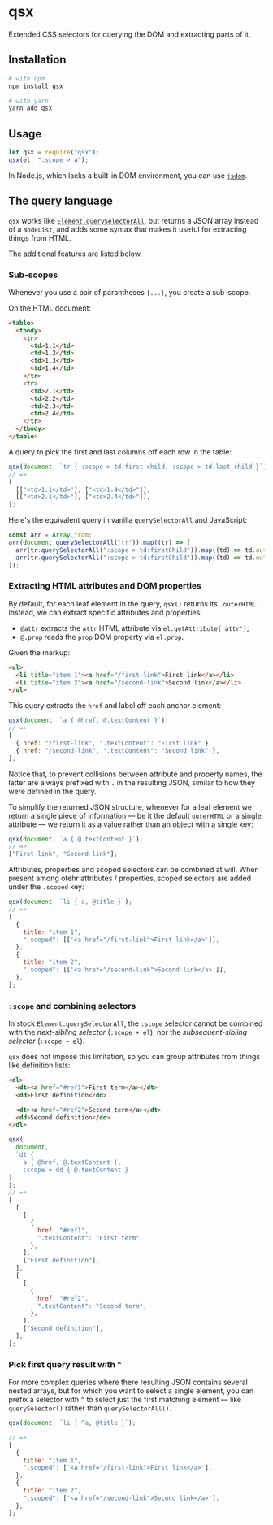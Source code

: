 # qsx

Extended CSS selectors for querying the DOM and extracting parts of it.

## Installation

```bash
# with npm
npm install qsx

# with yarn
yarn add qsx
```

## Usage

```js
let qsx = require("qsx");
qsx(el, ":scope > a");
```

In Node.js, which lacks a built-in DOM environment, you can use [`jsdom`](https://github.com/jsdom/jsdom).

## The query language

`qsx` works like [`Element.querySelectorAll`](https://developer.mozilla.org/en-US/docs/Web/API/Element/querySelectorAll), but returns a JSON array instead of a `NodeList`, and adds some syntax that makes it useful for extracting things from HTML.

The additional features are listed below.

### Sub-scopes

Whenever you use a pair of parantheses `{...}`, you create a sub-scope.

On the HTML document:

```html
<table>
  <tbody>
    <tr>
      <td>1.1</td>
      <td>1.2</td>
      <td>1.3</td>
      <td>1.4</td>
    </tr>
    <tr>
      <td>2.1</td>
      <td>2.2</td>
      <td>2.3</td>
      <td>2.4</td>
    </tr>
  </tbody>
</table>
```

A query to pick the first and last columns off each row in the table:

```js
qsx(document, `tr { :scope > td:first-child, :scope > td:last-child }`);
// =>
[
  [["<td>1.1</td>"], ["<td>1.4</td>"]],
  [["<td>2.1</td>"], ["<td>2.4</td>"]],
];
```

Here's the equivalent query in vanilla `querySelectorAll` and JavaScript:

```js
const arr = Array.from;
arr(document.querySelectorAll("tr")).map((tr) => [
  arr(tr.querySelectorAll(":scope > td:firstChild")).map((td) => td.outerHTML),
  arr(tr.querySelectorAll(":scope > td:firstChild")).map((td) => td.outerHTML),
]);
```

### Extracting HTML attributes and DOM properties

By default, for each leaf element in the query, `qsx()` returns its `.outerHTML`. Instead, we can extract specific attributes and properties:

- `@attr` extracts the `attr` HTML attribute via `el.getAttribute('attr')`;
- `@.prop` reads the `prop` DOM property via `el.prop`.

Given the markup:

```html
<ul>
  <li title="item 1"><a href="/first-link">First link</a></li>
  <li title="item 2"><a href="/second-link">Second link</a></li>
</ul>
```

This query extracts the `href` and label off each anchor element:

```js
qsx(document, `a { @href, @.textContent }`);
// =>
[
  { href: "/first-link", ".textContent": "First link" },
  { href: "/second-link", ".textContent": "Second link" },
];
```

Notice that, to prevent collisions between attribute and property names, the latter are always prefixed with `.` in the resulting JSON, similar to how they were defined in the query.

To simplify the returned JSON structure, whenever for a leaf element we return a single piece of information — be it the default `outerHTML` or a single attribute — we return it as a value rather than an object with a single key:

```js
qsx(document, `a { @.textContent }`);
// =>
["First link", "Second link"];
```

Attributes, properties and scoped selectors can be combined at will. When present among otehr attributes / properties, scoped selectors are added under the `.scoped` key:

```js
qsx(document, `li { a, @title }`);
// =>
[
  {
    title: "item 1",
    ".scoped": [['<a href="/first-link">First link</a>']],
  },
  {
    title: "item 2",
    ".scoped": [['<a href="/second-link">Second link</a>']],
  },
];
```

### `:scope` and combining selectors

In stock `Element.querySelectorAll`, the `:scope` selector cannot be combined with the _next-sibling selector_ (`:scope + el`), nor the _subsequent-sibling selector_ (`:scope ~ el`).

`qsx` does not impose this limitation, so you can group attributes from things like definition lists:

```html
<dl>
  <dt><a href="#ref1">First term</a></dt>
  <dd>First definition</dd>

  <dt><a href="#ref2">Second term</a></dt>
  <dd>Second definition</dd>
</dl>
```

```js
qsx(
  document,
  `dt { 
	a { @href, @.textContent },
	:scope + dd { @.textContent }
}`
);
// =>
[
  [
    [
      {
        href: "#ref1",
        ".textContent": "First term",
      },
    ],
    ["First definition"],
  ],
  [
    [
      {
        href: "#ref2",
        ".textContent": "Second term",
      },
    ],
    ["Second definition"],
  ],
];
```

### Pick first query result with `^`

For more complex queries where there resulting JSON contains several nested arrays, but for which you want to select a single element, you can prefix a selector with `^` to select just the first matching element — like `querySelector()` rather than `querySelectorAll()`.

```js
qsx(document, `li { ^a, @title }`);

// =>
[
  {
    title: "item 1",
    ".scoped": ['<a href="/first-link">First link</a>'],
  },
  {
    title: "item 2",
    ".scoped": ['<a href="/second-link">Second link</a>'],
  },
];
```
